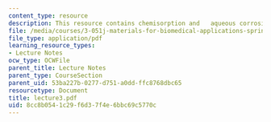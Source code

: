 ```yaml
---
content_type: resource
description: This resource contains chemisorption and   aqueous corrosion of metals.
file: /media/courses/3-051j-materials-for-biomedical-applications-spring-2006/8cc8b0541c29f6d37f4e6bbc69c5770c_lecture3.pdf
file_type: application/pdf
learning_resource_types:
- Lecture Notes
ocw_type: OCWFile
parent_title: Lecture Notes
parent_type: CourseSection
parent_uid: 53ba227b-0277-d751-a0dd-ffc8768dbc65
resourcetype: Document
title: lecture3.pdf
uid: 8cc8b054-1c29-f6d3-7f4e-6bbc69c5770c
---
```

